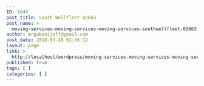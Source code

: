 ```yaml
---
ID: 1046
post_title: South Wellfleet 02663
post_name: >
  moving-services-moving-services-moving-services-southwellfleet-02663
author: mrgabonijeff@gmail.com
post_date: 2018-03-28 01:36:32
layout: page
link: >
  http://localhost/wordpress/moving-services-moving-services-moving-services-southwellfleet-02663/
published: true
tags: [ ]
categories: [ ]
---
```

